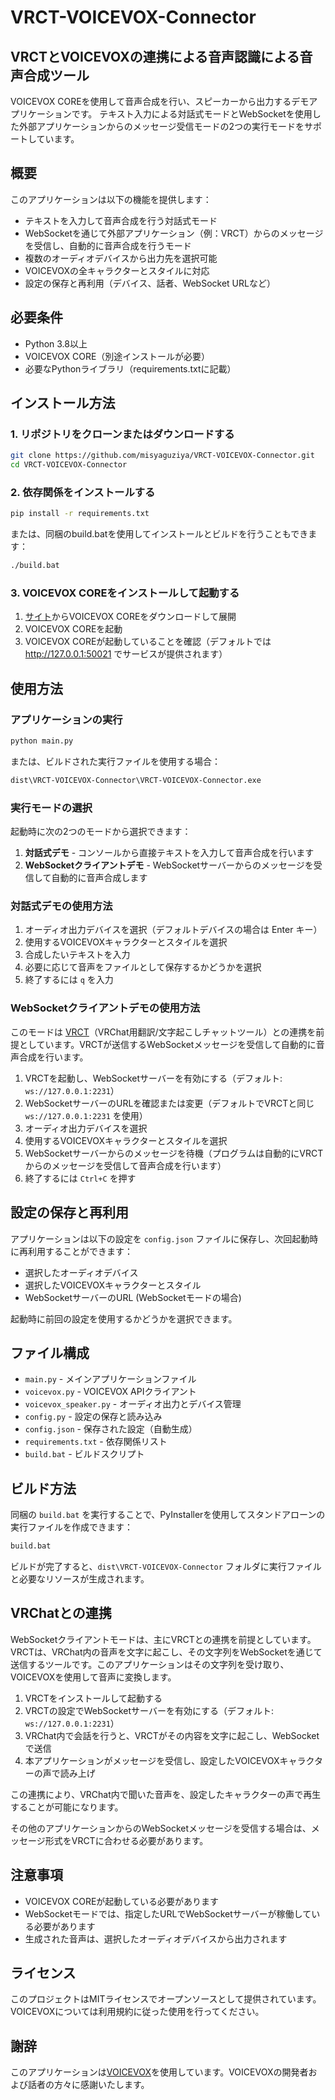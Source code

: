 # VRCT-VOICEVOX-Connector

## VRCTとVOICEVOXの連携による音声認識による音声合成ツール

VOICEVOX COREを使用して音声合成を行い、スピーカーから出力するデモアプリケーションです。
テキスト入力による対話式モードとWebSocketを使用した外部アプリケーションからのメッセージ受信モードの2つの実行モードをサポートしています。

## 概要

このアプリケーションは以下の機能を提供します：

- テキストを入力して音声合成を行う対話式モード
- WebSocketを通じて外部アプリケーション（例：VRCT）からのメッセージを受信し、自動的に音声合成を行うモード
- 複数のオーディオデバイスから出力先を選択可能
- VOICEVOXの全キャラクターとスタイルに対応
- 設定の保存と再利用（デバイス、話者、WebSocket URLなど）

## 必要条件

- Python 3.8以上
- VOICEVOX CORE（別途インストールが必要）
- 必要なPythonライブラリ（requirements.txtに記載）

## インストール方法

### 1. リポジトリをクローンまたはダウンロードする

```bash
git clone https://github.com/misyaguziya/VRCT-VOICEVOX-Connector.git
cd VRCT-VOICEVOX-Connector
```

### 2. 依存関係をインストールする

```bash
pip install -r requirements.txt
```

または、同梱のbuild.batを使用してインストールとビルドを行うこともできます：

```bash
./build.bat
```

### 3. VOICEVOX COREをインストールして起動する

1. [サイト](https://github.com/VOICEVOX/voicevox_core)からVOICEVOX COREをダウンロードして展開
2. VOICEVOX COREを起動
3. VOICEVOX COREが起動していることを確認（デフォルトでは http://127.0.0.1:50021 でサービスが提供されます）

## 使用方法

### アプリケーションの実行

```bash
python main.py
```

または、ビルドされた実行ファイルを使用する場合：

```bash
dist\VRCT-VOICEVOX-Connector\VRCT-VOICEVOX-Connector.exe
```

### 実行モードの選択

起動時に次の2つのモードから選択できます：

1. **対話式デモ** - コンソールから直接テキストを入力して音声合成を行います
2. **WebSocketクライアントデモ** - WebSocketサーバーからのメッセージを受信して自動的に音声合成します

### 対話式デモの使用方法

1. オーディオ出力デバイスを選択（デフォルトデバイスの場合は Enter キー）
2. 使用するVOICEVOXキャラクターとスタイルを選択
3. 合成したいテキストを入力
4. 必要に応じて音声をファイルとして保存するかどうかを選択
5. 終了するには `q` を入力

### WebSocketクライアントデモの使用方法

このモードは [VRCT](https://github.com/misyaguziya/VRCT)（VRChat用翻訳/文字起こしチャットツール）との連携を前提としています。VRCTが送信するWebSocketメッセージを受信して自動的に音声合成を行います。

1. VRCTを起動し、WebSocketサーバーを有効にする（デフォルト: `ws://127.0.0.1:2231`）
2. WebSocketサーバーのURLを確認または変更（デフォルトでVRCTと同じ `ws://127.0.0.1:2231` を使用）
3. オーディオ出力デバイスを選択
4. 使用するVOICEVOXキャラクターとスタイルを選択
5. WebSocketサーバーからのメッセージを待機（プログラムは自動的にVRCTからのメッセージを受信して音声合成を行います）
6. 終了するには `Ctrl+C` を押す

## 設定の保存と再利用

アプリケーションは以下の設定を `config.json` ファイルに保存し、次回起動時に再利用することができます：

- 選択したオーディオデバイス
- 選択したVOICEVOXキャラクターとスタイル
- WebSocketサーバーのURL (WebSocketモードの場合)

起動時に前回の設定を使用するかどうかを選択できます。

## ファイル構成

- `main.py` - メインアプリケーションファイル
- `voicevox.py` - VOICEVOX APIクライアント
- `voicevox_speaker.py` - オーディオ出力とデバイス管理
- `config.py` - 設定の保存と読み込み
- `config.json` - 保存された設定（自動生成）
- `requirements.txt` - 依存関係リスト
- `build.bat` - ビルドスクリプト

## ビルド方法

同梱の `build.bat` を実行することで、PyInstallerを使用してスタンドアローンの実行ファイルを作成できます：

```bash
build.bat
```

ビルドが完了すると、`dist\VRCT-VOICEVOX-Connector` フォルダに実行ファイルと必要なリソースが生成されます。

## VRChatとの連携

WebSocketクライアントモードは、主にVRCTとの連携を前提としています。VRCTは、VRChat内の音声を文字に起こし、その文字列をWebSocketを通じて送信するツールです。このアプリケーションはその文字列を受け取り、VOICEVOXを使用して音声に変換します。

1. VRCTをインストールして起動する
2. VRCTの設定でWebSocketサーバーを有効にする（デフォルト: `ws://127.0.0.1:2231`）
3. VRChat内で会話を行うと、VRCTがその内容を文字に起こし、WebSocketで送信
4. 本アプリケーションがメッセージを受信し、設定したVOICEVOXキャラクターの声で読み上げ

この連携により、VRChat内で聞いた音声を、設定したキャラクターの声で再生することが可能になります。

その他のアプリケーションからのWebSocketメッセージを受信する場合は、メッセージ形式をVRCTに合わせる必要があります。

## 注意事項

- VOICEVOX COREが起動している必要があります
- WebSocketモードでは、指定したURLでWebSocketサーバーが稼働している必要があります
- 生成された音声は、選択したオーディオデバイスから出力されます

## ライセンス

このプロジェクトはMITライセンスでオープンソースとして提供されています。VOICEVOXについては利用規約に従った使用を行ってください。

## 謝辞

このアプリケーションは[VOICEVOX](https://voicevox.hiroshiba.jp/)を使用しています。VOICEVOXの開発者および話者の方々に感謝いたします。
